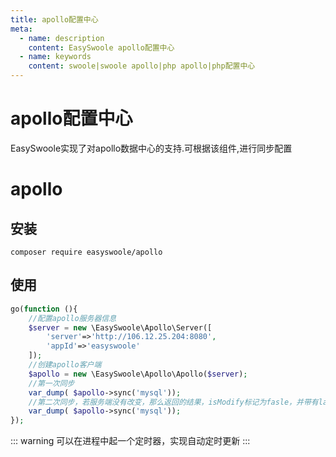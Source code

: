 ```yaml
---
title: apollo配置中心
meta:
  - name: description
    content: EasySwoole apollo配置中心
  - name: keywords
    content: swoole|swoole apollo|php apollo|php配置中心
---
```

# apollo配置中心
EasySwoole实现了对apollo数据中心的支持.可根据该组件,进行同步配置
# apollo

## 安装

```
composer require easyswoole/apollo
```

## 使用

```php
go(function (){
    //配置apollo服务器信息
    $server = new \EasySwoole\Apollo\Server([
        'server'=>'http://106.12.25.204:8080',
        'appId'=>'easyswoole'
    ]);
    //创建apollo客户端
    $apollo = new \EasySwoole\Apollo\Apollo($server);
    //第一次同步
    var_dump( $apollo->sync('mysql'));
    //第二次同步，若服务端没有改变，那么返回的结果，isModify标记为fasle，并带有lastReleaseKey
    var_dump( $apollo->sync('mysql'));
});
```


::: warning 
 可以在进程中起一个定时器，实现自动定时更新
:::

